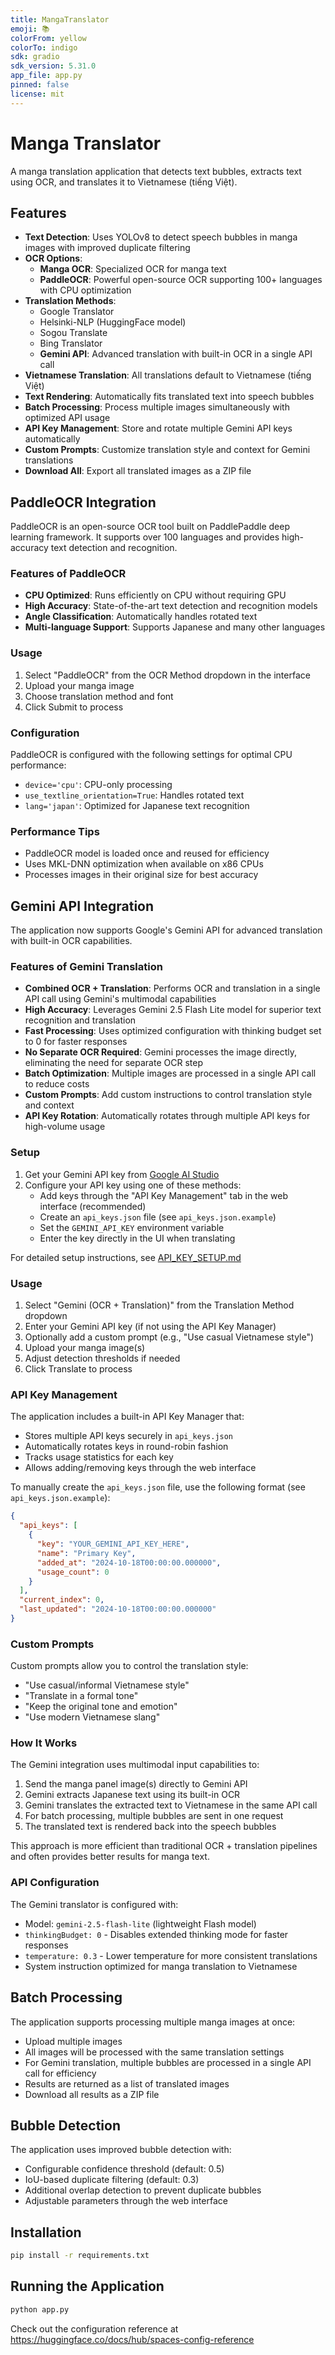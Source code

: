 ```yaml
---
title: MangaTranslator
emoji: 📚
colorFrom: yellow
colorTo: indigo
sdk: gradio
sdk_version: 5.31.0
app_file: app.py
pinned: false
license: mit
---
```


# Manga Translator

A manga translation application that detects text bubbles, extracts text using OCR, and translates it to Vietnamese (tiếng Việt).

## Features

- **Text Detection**: Uses YOLOv8 to detect speech bubbles in manga images with improved duplicate filtering
- **OCR Options**: 
  - **Manga OCR**: Specialized OCR for manga text
  - **PaddleOCR**: Powerful open-source OCR supporting 100+ languages with CPU optimization
- **Translation Methods**: 
  - Google Translator
  - Helsinki-NLP (HuggingFace model)
  - Sogou Translate
  - Bing Translator
  - **Gemini API**: Advanced translation with built-in OCR in a single API call
- **Vietnamese Translation**: All translations default to Vietnamese (tiếng Việt)
- **Text Rendering**: Automatically fits translated text into speech bubbles
- **Batch Processing**: Process multiple images simultaneously with optimized API usage
- **API Key Management**: Store and rotate multiple Gemini API keys automatically
- **Custom Prompts**: Customize translation style and context for Gemini translations
- **Download All**: Export all translated images as a ZIP file

## PaddleOCR Integration

PaddleOCR is an open-source OCR tool built on PaddlePaddle deep learning framework. It supports over 100 languages and provides high-accuracy text detection and recognition.

### Features of PaddleOCR

- **CPU Optimized**: Runs efficiently on CPU without requiring GPU
- **High Accuracy**: State-of-the-art text detection and recognition models
- **Angle Classification**: Automatically handles rotated text
- **Multi-language Support**: Supports Japanese and many other languages

### Usage

1. Select "PaddleOCR" from the OCR Method dropdown in the interface
2. Upload your manga image
3. Choose translation method and font
4. Click Submit to process

### Configuration

PaddleOCR is configured with the following settings for optimal CPU performance:

- `device='cpu'`: CPU-only processing
- `use_textline_orientation=True`: Handles rotated text
- `lang='japan'`: Optimized for Japanese text recognition

### Performance Tips

- PaddleOCR model is loaded once and reused for efficiency
- Uses MKL-DNN optimization when available on x86 CPUs
- Processes images in their original size for best accuracy

## Gemini API Integration

The application now supports Google's Gemini API for advanced translation with built-in OCR capabilities.

### Features of Gemini Translation

- **Combined OCR + Translation**: Performs OCR and translation in a single API call using Gemini's multimodal capabilities
- **High Accuracy**: Leverages Gemini 2.5 Flash Lite model for superior text recognition and translation
- **Fast Processing**: Uses optimized configuration with thinking budget set to 0 for faster responses
- **No Separate OCR Required**: Gemini processes the image directly, eliminating the need for separate OCR step
- **Batch Optimization**: Multiple images are processed in a single API call to reduce costs
- **Custom Prompts**: Add custom instructions to control translation style and context
- **API Key Rotation**: Automatically rotates through multiple API keys for high-volume usage

### Setup

1. Get your Gemini API key from [Google AI Studio](https://makersuite.google.com/app/apikey)
2. Configure your API key using one of these methods:
   - Add keys through the "API Key Management" tab in the web interface (recommended)
   - Create an `api_keys.json` file (see `api_keys.json.example`)
   - Set the `GEMINI_API_KEY` environment variable
   - Enter the key directly in the UI when translating

For detailed setup instructions, see [API_KEY_SETUP.md](API_KEY_SETUP.md)

### Usage

1. Select "Gemini (OCR + Translation)" from the Translation Method dropdown
2. Enter your Gemini API key (if not using the API Key Manager)
3. Optionally add a custom prompt (e.g., "Use casual Vietnamese style")
4. Upload your manga image(s)
5. Adjust detection thresholds if needed
6. Click Translate to process

### API Key Management

The application includes a built-in API Key Manager that:
- Stores multiple API keys securely in `api_keys.json`
- Automatically rotates keys in round-robin fashion
- Tracks usage statistics for each key
- Allows adding/removing keys through the web interface

To manually create the `api_keys.json` file, use the following format (see `api_keys.json.example`):
```json
{
  "api_keys": [
    {
      "key": "YOUR_GEMINI_API_KEY_HERE",
      "name": "Primary Key",
      "added_at": "2024-10-18T00:00:00.000000",
      "usage_count": 0
    }
  ],
  "current_index": 0,
  "last_updated": "2024-10-18T00:00:00.000000"
}
```

### Custom Prompts

Custom prompts allow you to control the translation style:
- "Use casual/informal Vietnamese style"
- "Translate in a formal tone"
- "Keep the original tone and emotion"
- "Use modern Vietnamese slang"

### How It Works

The Gemini integration uses multimodal input capabilities to:
1. Send the manga panel image(s) directly to Gemini API
2. Gemini extracts Japanese text using its built-in OCR
3. Gemini translates the extracted text to Vietnamese in the same API call
4. For batch processing, multiple bubbles are sent in one request
5. The translated text is rendered back into the speech bubbles

This approach is more efficient than traditional OCR + translation pipelines and often provides better results for manga text.

### API Configuration

The Gemini translator is configured with:
- Model: `gemini-2.5-flash-lite` (lightweight Flash model)
- `thinkingBudget: 0` - Disables extended thinking mode for faster responses
- `temperature: 0.3` - Lower temperature for more consistent translations
- System instruction optimized for manga translation to Vietnamese

## Batch Processing

The application supports processing multiple manga images at once:
- Upload multiple images
- All images will be processed with the same translation settings
- For Gemini translation, multiple bubbles are processed in a single API call for efficiency
- Results are returned as a list of translated images
- Download all results as a ZIP file

## Bubble Detection

The application uses improved bubble detection with:
- Configurable confidence threshold (default: 0.5)
- IoU-based duplicate filtering (default: 0.3)
- Additional overlap detection to prevent duplicate bubbles
- Adjustable parameters through the web interface

## Installation

```bash
pip install -r requirements.txt
```

## Running the Application

```bash
python app.py
```

Check out the configuration reference at https://huggingface.co/docs/hub/spaces-config-reference
